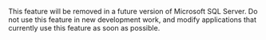 <Token xmlns:xlink="http://www.w3.org/1999/xlink">This feature will be removed in a future version of Microsoft SQL Server. Do not use this feature in new development work, and modify applications that currently use this feature as soon as possible.</Token>